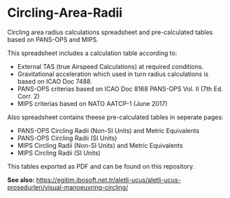 # Circling-Area-Radii
Circling area radius calculations spreadsheet and pre-calculated tables based on PANS-OPS and MIPS.

This spreadsheet includes a calculation table according to:
* External TAS (true Airspeed Calculations) at required conditions.
* Gravitational acceleration which used in turn radius calculations is based on ICAO Doc 7488.
* PANS-OPS criterias based on ICAO Doc 8168 PANS-OPS Vol. II (7th Ed. Corr. 2)
* MIPS criterias based on NATO AATCP-1 (June 2017)

Also spreadsheet contains theese pre-calculated tables in seperate pages:
* PANS-OPS Circling Radii (Non-SI Units) and Metric Equivalents
* PANS-OPS Circling Radii (SI Units)
* MIPS Circling Radii (Non-SI Units) and Metric Equivalents
* MIPS Circling Radii (SI Units)

This tables exported as PDF and can be found on this repository.

**See also:**
https://egitim.ibosoft.net.tr/aletli-ucus/aletli-ucus-prosedurleri/visual-manoeuvring-circling/
